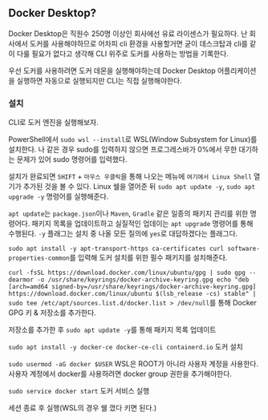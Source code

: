 ## Docker Desktop?
Docker Desktop은 직원수 250명 이상인 회사에선 유료 라이센스가 필요하다. 난 회사에서 도커를 사용해야하므로 어차피 cli 환경을 사용할거면 굳이 데스크탑과 cli를 같이 다룰 필요가 없다고 생각해 CLI 위주로 도커를 사용하는 방법을 기록한다.

우선 도커를 사용하려면 도커 데몬을 실행해야하는데 Docker Desktop 어플리케이션을 실행하면 자동으로 실행되지만 CLI는 직접 실행해야한다. 

### 설치
CLI로 도커 엔진을 실행해보자.

PowerShell에서 `sudo wsl --install`로 WSL(Window Subsystem for Linux)를 설치한다. 나 같은 경우 sudo를 입력하지 않으면 프로그레스바가 0%에서 무한 대기하는 문제가 있어 sudo 명령어를 입력했다.

설치가 완료되면 `SHIFT` + `마우스 우클릭`을 통해 나오는 메뉴에 `여기에서 Linux Shell` 열기가 추가된 것을 볼 수 있다. Linux 쉘을 열어준 뒤 `sudo apt update -y`, `sudo apt upgrade -y` 명령어를 실행해준다.

`apt update`는 `package.json`이나 `Maven`, `Gradle` 같은 일종의 패키지 관리를 위한 명령어다. 패키지 목록을 업데이트하고 실질적인 업데이는 `apt upgrade` 명령어를 통해 수행된다. `-y` 플래그는 설치 중 나올 모든 질의에 `yes`로 대답하겠다는 플래그다.

`sudo apt install -y apt-transport-https ca-certificates curl software-properties-common`를 입력해 도커 설치를 위한 필수 패키지를 설치해준다.

`curl -fsSL https://download.docker.com/linux/ubuntu/gpg | sudo gpg --dearmor -o /usr/share/keyrings/docker-archive-keyring.gpg echo "deb [arch=amd64 signed-by=/usr/share/keyrings/docker-archive-keyring.gpg] https://download.docker.com/linux/ubuntu $(lsb_release -cs) stable" | sudo tee /etc/apt/sources.list.d/docker.list > /dev/null`를 통해 Docker GPG 키 & 저장소를 추가한다.

저장소를 추가한 후 `sudo apt update -y`를 통해 패키지 목록 업데이트

`sudo apt install -y docker-ce docker-ce-cli containerd.io` 도커 설치

`sudo usermod -aG docker $USER` WSL은 ROOT가 아니라 사용자 계정을 사용한다. 사용자 계정에서 docker를 사용하려면 docker group 권한을 추가해야한다.

`sudo service docker start` 도커 서비스 실행

세션 종료 후 실행(WSL의 경우 쉘 껐다 키면 된다.)